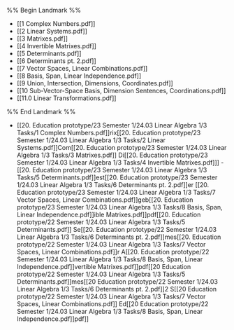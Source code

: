 %% Begin Landmark %%
- [[1 Complex Numbers.pdf]]
- [[2 Linear Systems.pdf]]
- [[3 Matrixes.pdf]]
- [[4 Invertible Matrixes.pdf]]
- [[5 Determinants.pdf]]
- [[6 Determinants pt. 2.pdf]]
- [[7 Vector Spaces, Linear Combinations.pdf]]
- [[8 Basis, Span, Linear Independence.pdf]]
- [[9 Union, Intersection, Dimensions, Coordinates.pdf]]
- [[10 Sub-Vector-Space Basis, Dimension Sentences, Coordinations.pdf]]
- [[11.0 Linear Transformations.pdf]]

%% End Landmark %%
- [[20. Education prototype/23 Semester 1/24.03 Linear Algebra 1/3 Tasks/1 Complex Numbers.pdf]]rix[[20. Education prototype/23 Semester 1/24.03 Linear Algebra 1/3 Tasks/2 Linear Systems.pdf]]Com[[20. Education prototype/23 Semester 1/24.03 Linear Algebra 1/3 Tasks/3 Matrixes.pdf]] Di[[20. Education prototype/23 Semester 1/24.03 Linear Algebra 1/3 Tasks/4 Invertible Matrixes.pdf]]]
-[[20. Education prototype/23 Semester 1/24.03 Linear Algebra 1/3 Tasks/5 Determinants.pdf]]est[[20. Education prototype/23 Semester 1/24.03 Linear Algebra 1/3 Tasks/6 Determinants pt. 2.pdf]]er [[20. Education prototype/23 Semester 1/24.03 Linear Algebra 1/3 Tasks/7 Vector Spaces, Linear Combinations.pdf]]geb[[20. Education prototype/23 Semester 1/24.03 Linear Algebra 1/3 Tasks/8 Basis, Span, Linear Independence.pdf]]ible Matrixes.pdf]]pdf[[20. Education prototype/22 Semester 1/24.03 Linear Algebra 1/3 Tasks/5 Determinants.pdf]] Se[[20. Education prototype/22 Semester 1/24.03 Linear Algebra 1/3 Tasks/6 Determinants pt. 2.pdf]]mes[[20. Education prototype/22 Semester 1/24.03 Linear Algebra 1/3 Tasks/7 Vector Spaces, Linear Combinations.pdf]]r A[[20. Education prototype/22 Semester 1/24.03 Linear Algebra 1/3 Tasks/8 Basis, Span, Linear Independence.pdf]]vertible Matrixes.pdf]]pdf[[20 Education prototype/22 Semester 1/24.03 Linear Algebra 1/3 Tasks/5 Determinants.pdf]]mes[[20 Education prototype/22 Semester 1/24.03 Linear Algebra 1/3 Tasks/6 Determinants pt. 2.pdf]]2 S[[20 Education prototype/22 Semester 1/24.03 Linear Algebra 1/3 Tasks/7 Vector Spaces, Linear Combinations.pdf]] Ed[[20 Education prototype/22 Semester 1/24.03 Linear Algebra 1/3 Tasks/8 Basis, Span, Linear Independence.pdf]]pdf]]